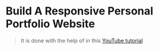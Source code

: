 # Build A Responsive Personal Portfolio Website

> It is done with the help of in this [YouTube tutorial](https://www.youtube.com/watch?v=8eExETYrM0c&t=37s)

